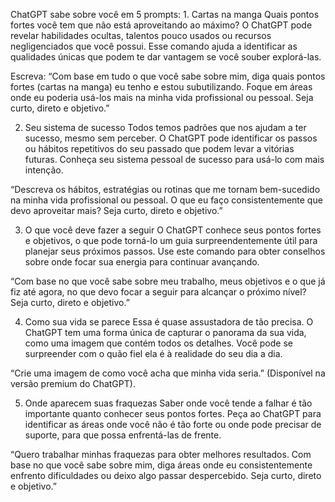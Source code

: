 ChatGPT sabe sobre você em 5 prompts: 1. Cartas na manga
Quais pontos fortes você tem que não está aproveitando ao máximo? O ChatGPT pode revelar habilidades ocultas, talentos pouco usados ou recursos negligenciados que você possui. Esse comando ajuda a identificar as qualidades únicas que podem te dar vantagem se você souber explorá-las.

Escreva: “Com base em tudo o que você sabe sobre mim, diga quais pontos fortes (cartas na manga) eu tenho e estou subutilizando. Foque em áreas onde eu poderia usá-los mais na minha vida profissional ou pessoal. Seja curto, direto e objetivo.”

2. Seu sistema de sucesso
Todos temos padrões que nos ajudam a ter sucesso, mesmo sem perceber. O ChatGPT pode identificar os passos ou hábitos repetitivos do seu passado que podem levar a vitórias futuras. Conheça seu sistema pessoal de sucesso para usá-lo com mais intenção.

“Descreva os hábitos, estratégias ou rotinas que me tornam bem-sucedido na minha vida profissional ou pessoal. O que eu faço consistentemente que devo aproveitar mais? Seja curto, direto e objetivo.”

3. O que você deve fazer a seguir
O ChatGPT conhece seus pontos fortes e objetivos, o que pode torná-lo um guia surpreendentemente útil para planejar seus próximos passos. Use este comando para obter conselhos sobre onde focar sua energia para continuar avançando.

“Com base no que você sabe sobre meu trabalho, meus objetivos e o que já fiz até agora, no que devo focar a seguir para alcançar o próximo nível? Seja curto, direto e objetivo.”

4. Como sua vida se parece
Essa é quase assustadora de tão precisa. O ChatGPT tem uma forma única de capturar o panorama da sua vida, como uma imagem que contém todos os detalhes. Você pode se surpreender com o quão fiel ela é à realidade do seu dia a dia.

“Crie uma imagem de como você acha que minha vida seria.”  (Disponível na versão premium do ChatGPT).

5. Onde aparecem suas fraquezas
Saber onde você tende a falhar é tão importante quanto conhecer seus pontos fortes. Peça ao ChatGPT para identificar as áreas onde você não é tão forte ou onde pode precisar de suporte, para que possa enfrentá-las de frente.

“Quero trabalhar minhas fraquezas para obter melhores resultados. Com base no que você sabe sobre mim, diga áreas onde eu consistentemente enfrento dificuldades ou deixo algo passar despercebido. Seja curto, direto e objetivo.”

